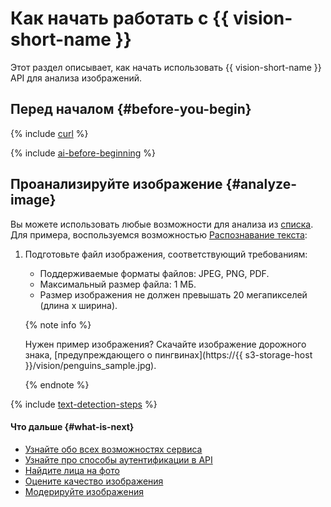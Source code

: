 # Как начать работать с {{ vision-short-name }}

Этот раздел описывает, как начать использовать {{ vision-short-name }} API для анализа изображений.

## Перед началом {#before-you-begin}

{% include [curl](../_includes/curl.md) %}

{% include [ai-before-beginning](../_includes/vision/ai-before-beginning.md) %}

## Проанализируйте изображение {#analyze-image}

Вы можете использовать любые возможности для анализа из [списка](concepts/index.md#features). Для примера, воспользуемся возможностью [Распознавание текста](concepts/ocr/index.md):

1. Подготовьте файл изображения, соответствующий требованиям:

    * Поддерживаемые форматы файлов: JPEG, PNG, PDF.
    * Максимальный размер файла: 1 МБ.
    * Размер изображения не должен превышать 20 мегапикселей (длина x ширина).

    {% note info %}

    Нужен пример изображения? Скачайте изображение дорожного знака, [предупреждающего о пингвинах](https://{{ s3-storage-host }}/vision/penguins_sample.jpg).

    {% endnote %}

{% include [text-detection-steps](../_includes/vision/text-detection-steps.md) %}

#### Что дальше {#what-is-next}

* [Узнайте обо всех возможностях сервиса](concepts/index.md)
* [Узнайте про способы аутентификации в API](api-ref/authentication.md)
* [Найдите лица на фото](operations/face-detection/index.md)
* [Оцените качество изображения](operations/classification/quality.md)
* [Модерируйте изображения](operations/classification/moderation.md)
